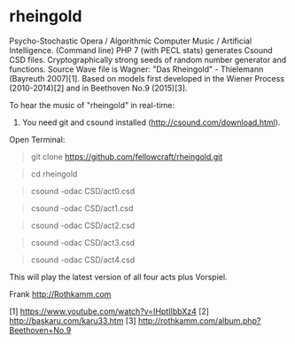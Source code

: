 # rheingold
Psycho-Stochastic Opera / Algorithmic Computer Music / Artificial Intelligence. (Command line) PHP 7 (with PECL stats) generates Csound CSD files. Cryptographically strong seeds of random number generator and functions. Source Wave file is Wagner: "Das Rheingold" - Thielemann (Bayreuth 2007)[1]. Based on models first developed in the Wiener Process (2010-2014)[2] and in Beethoven No.9 (2015)[3]. 

To hear the music of "rheingold" in real-time: 

1.  You need git and csound installed (http://csound.com/download.html). 

Open Terminal:

> git clone https://github.com/fellowcraft/rheingold.git

> cd rheingold

> csound -odac CSD/act0.csd

> csound -odac CSD/act1.csd

> csound -odac CSD/act2.csd

> csound -odac CSD/act3.csd

> csound -odac CSD/act4.csd

This will play the latest version of all four acts plus Vorspiel.

Frank http://Rothkamm.com 

[1] https://www.youtube.com/watch?v=IHptIIbbXz4
[2] http://baskaru.com/karu33.htm
[3] http://rothkamm.com/album.php?Beethoven+No.9
